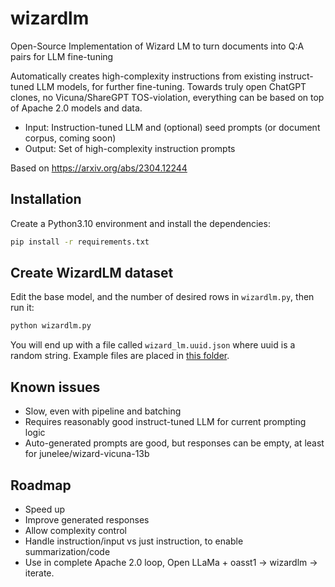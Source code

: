 # wizardlm
Open-Source Implementation of Wizard LM to turn documents into Q:A pairs for LLM fine-tuning

Automatically creates high-complexity instructions from existing instruct-tuned LLM models, for further fine-tuning. Towards truly open ChatGPT clones, no Vicuna/ShareGPT TOS-violation, everything can be based on top of Apache 2.0 models and data.

- Input: Instruction-tuned LLM and (optional) seed prompts (or document corpus, coming soon)
- Output: Set of high-complexity instruction prompts

Based on https://arxiv.org/abs/2304.12244

## Installation
Create a Python3.10 environment and install the dependencies:

```bash
pip install -r requirements.txt
```

## Create WizardLM dataset

Edit the base model, and the number of desired rows in `wizardlm.py`, then run it:

```bash
python wizardlm.py
```

You will end up with a file called `wizard_lm.uuid.json` where uuid is a random string. Example files are placed in [this folder](./sample_autogenerated_instructions/).

## Known issues

- Slow, even with pipeline and batching
- Requires reasonably good instruct-tuned LLM for current prompting logic
- Auto-generated prompts are good, but responses can be empty, at least for junelee/wizard-vicuna-13b

## Roadmap

- Speed up
- Improve generated responses
- Allow complexity control
- Handle instruction/input vs just instruction, to enable summarization/code
- Use in complete Apache 2.0 loop, Open LLaMa + oasst1 -> wizardlm -> iterate.
